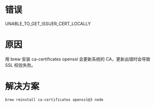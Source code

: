 # 错误
UNABLE_TO_GET_ISSUER_CERT_LOCALLY

# 原因
用 brew 安装 ca-certificates openssl 会更新系统的 CA，更新出错时会导致 SSL 校验失败。

# 解决方案
```bash
brew reinstall ca-certificates openssl@3 node
```